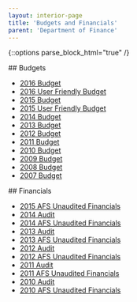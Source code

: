 ```yaml
---
layout: interior-page
title: 'Budgets and Financials'
parent: 'Department of Finance'
---
```


{::options parse_block_html="true" /}

<div style="float: left; margin-right: 10em;">
## Budgets

* [2016 Budget](https://storage.googleapis.com/static.rutherford-nj.com/finance/budgets/2016%20Adopted%20Budget.pdf)
* [2016 User Friendly Budget](https://storage.googleapis.com/static.rutherford-nj.com/finance/budgets/2016%20User%20Friendly%20Budget.pdf)
* [2015 Budget](http://static.rutherford-nj.com/finance/budgets/2015_budget.pdf)
* [2015 User Friendly Budget](http://static.rutherford-nj.com/finance/budgets/2015_user_friendly_budget.pdf)
* [2014 Budget](http://static.rutherford-nj.com/finance/budgets/2014_budget.pdf)
* [2013 Budget](http://static.rutherford-nj.com/finance/budgets/2013_budget.pdf)
* [2012 Budget](http://static.rutherford-nj.com/finance/budgets/2012_budget.pdf)
* [2011 Budget](http://static.rutherford-nj.com/finance/budgets/2011_budget.pdf)
* [2010 Budget](http://static.rutherford-nj.com/finance/budgets/2010_budget.pdf)
* [2009 Budget](http://static.rutherford-nj.com/finance/budgets/2009_budget.pdf)
* [2008 Budget](http://static.rutherford-nj.com/finance/budgets/2008_budget.pdf)
* [2007 Budget](http://static.rutherford-nj.com/finance/budgets/2007_budget.pdf)
</div>

<div style="float: left;">
## Financials

* [2015 AFS Unaudited Financials](http://static.rutherford-nj.com/finance/financials/2015_afs.pdf)
* [2014 Audit](http://static.rutherford-nj.com/finance/financials/2014_audit.pdf)
* [2014 AFS Unaudited Financials](http://static.rutherford-nj.com/finance/financials/2014_afs.pdf)
* [2013 Audit](http://static.rutherford-nj.com/finance/financials/2013_audit.pdf)
* [2013 AFS Unaudited Financials](http://static.rutherford-nj.com/finance/financials/2013_afs.pdf)
* [2012 Audit](http://static.rutherford-nj.com/finance/financials/2012_audit.pdf)
* [2012 AFS Unaudited Financials](http://static.rutherford-nj.com/finance/financials/2012_afs.pdf)
* [2011 Audit](http://static.rutherford-nj.com/finance/financials/2011_audit.pdf)
* [2011 AFS Unaudited Financials](http://static.rutherford-nj.com/finance/financials/2011_afs.pdf)
* [2010 Audit](http://static.rutherford-nj.com/finance/financials/2010_audit.pdf)
* [2010 AFS Unaudited Financials](http://static.rutherford-nj.com/finance/financials/2010_afs.pdf)
</div>
